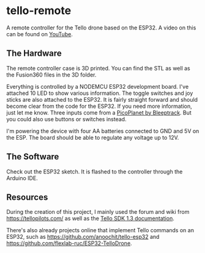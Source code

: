 # tello-remote
A remote controller for the Tello drone based on the ESP32. A video on this can be found on [YouTube](https://youtu.be/NZ7PIbjot90).

## The Hardware

The remote controller case is 3D printed. You can find the STL as well as the Fusion360 files in the 3D folder. 

Everything is controlled by a NODEMCU ESP32 development board. I've attached 10 LED to show various information. The toggle switches and joy sticks are also attached to the ESP32. It is fairly straight forward and should become clear from the code for the ESP32. If you need more information, just let me know. 
Three inputs come from a [PicoPlanet by Bleeptrack](https://www.tindie.com/products/bleeptrack/picoplanet/). But you could also use buttons or switches instead. 

I'm powering the device with four AA batteries connected to GND and 5V on the ESP. The board should be able to regulate any voltage up to 12V. 

## The Software

Check out the ESP32 sketch. It is flashed to the controller through the Arduino IDE. 

## Resources

During the creation of this project, I mainly used the forum and wiki from https://tellopilots.com/ as well as the [Tello SDK 1.3 documentation](https://terra-1-g.djicdn.com/2d4dce68897a46b19fc717f3576b7c6a/Tello%20%E7%BC%96%E7%A8%8B%E7%9B%B8%E5%85%B3/For%20Tello/Tello%20SDK%20Documentation%20EN_1.3_1122.pdf). 

There's also already projects online that implement Tello commands on an ESP32, such as https://github.com/anoochit/tello-esp32 and https://github.com/flexlab-ruc/ESP32-TelloDrone. 
